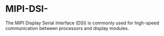 # MIPI-DSI-
The MIPI Display Serial Interface (DSI) is commonly used for high-speed communication between processors and display modules. 
